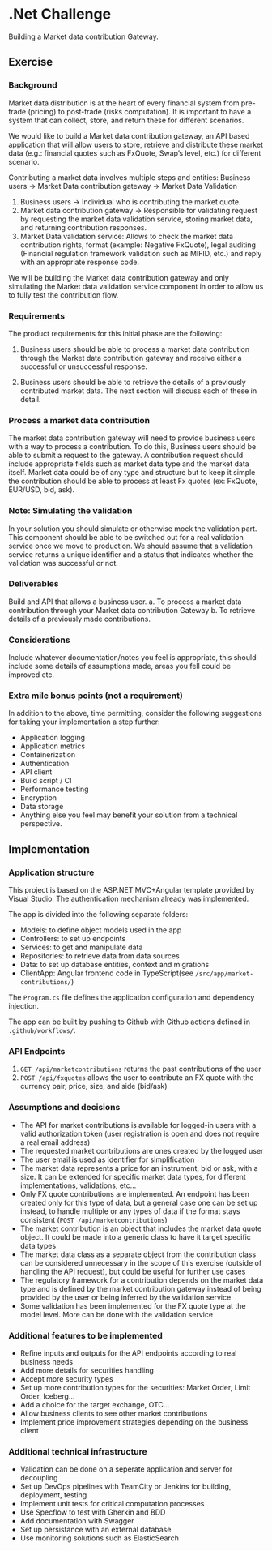 ﻿# .Net Challenge

Building a Market data contribution Gateway.

## Exercise

### Background
Market data distribution is at the heart of every financial system from pre-trade (pricing) to post-trade
(risks computation). It is important to have a system that can collect, store, and return these for
different scenarios.

We would like to build a Market data contribution gateway, an API based application that will allow
users to store, retrieve and distribute these market data (e.g.: financial quotes such as FxQuote, Swap’s
level, etc.) for different scenario.

Contributing a market data involves multiple steps and entities:
Business users -> Market Data contribution gateway -> Market Data Validation

1. Business users -> Individual who is contributing the market quote.
2. Market data contribution gateway -> Responsible for validating request by requesting the
market data validation service, storing market data, and returning contribution responses.
3. Market Data validation service: Allows to check the market data contribution rights, format
(example: Negative FxQuote), legal auditing (Financial regulation framework validation such as
MIFID, etc.) and reply with an appropriate response code.

We will be building the Market data contribution gateway and only simulating the Market data
validation service component in order to allow us to fully test the contribution flow.

### Requirements
The product requirements for this initial phase are the following:

1. Business users should be able to process a market data contribution through the Market data
contribution gateway and receive either a successful or unsuccessful response.

2. Business users should be able to retrieve the details of a previously contributed market data.
The next section will discuss each of these in detail.

### Process a market data contribution
The market data contribution gateway will need to provide business users with a way to process a
contribution. To do this, Business users should be able to submit a request to the gateway. A
contribution request should include appropriate fields such as market data type and the market data
itself. Market data could be of any type and structure but to keep it simple the contribution should be
able to process at least Fx quotes (ex: FxQuote, EUR/USD, bid, ask).

### Note: Simulating the validation
In your solution you should simulate or otherwise mock the validation part. This component should be
able to be switched out for a real validation service once we move to production. We should assume
that a validation service returns a unique identifier and a status that indicates whether the validation
was successful or not.

### Deliverables
Build and API that allows a business user.
a. To process a market data contribution through your Market data contribution Gateway
b. To retrieve details of a previously made contributions.

### Considerations
Include whatever documentation/notes you feel is appropriate, this should include some details of
assumptions made, areas you fell could be improved etc.

### Extra mile bonus points (not a requirement)
In addition to the above, time permitting, consider the following suggestions for taking your
implementation a step further:
- Application logging
- Application metrics
- Containerization
- Authentication
- API client
- Build script / CI
- Performance testing
- Encryption
- Data storage
- Anything else you feel may benefit your solution from a technical perspective.

## Implementation

### Application structure
This project is based on the ASP.NET MVC+Angular template provided by Visual Studio.
The authentication mechanism already was implemented.

The app is divided into the following separate folders:
- Models: to define object models used in the app
- Controllers: to set up endpoints
- Services: to get and manipulate data
- Repositories: to retrieve data from data sources
- Data: to set up database entities, context and migrations
- ClientApp: Angular frontend code in TypeScript(see `/src/app/market-contributions/`)

The `Program.cs` file defines the application configuration and dependency injection.

The app can be built by pushing to Github with Github actions defined in `.github/workflows/`.

### API Endpoints
1. `GET /api/marketcontributions` returns the past contributions of the user
2. `POST /api/fxquotes` allows the user to contribute an FX quote with the currency pair,
price, size, and side (bid/ask)

### Assumptions and decisions
- The API for market contributions is available for logged-in users with a valid authorization token
    (user registration is open and does not require a real email address)
- The requested market contributions are ones created by the logged user
- The user email is used as identifier for simplification
- The market data represents a price for an instrument, bid or ask, with a size.
It can be extended for specific market data types, for different implementations, validations, etc...
- Only FX quote contributions are implemented. An endpoint has been created only for this type of data,
but a general case one can be set up instead, to handle multiple or any types of data if the format stays consistent
(`POST /api/marketcontributions`)
- The market contribution is an object that includes the market data quote object.
It could be made into a generic class to have it target specific data types
- The market data class as a separate object from the contribution class can be considered unnecessary
in the scope of this exercise (outside of handling the API request), but could be useful for further use cases
- The regulatory framework for a contribution depends on the market data type and 
is defined by the market contribution gateway instead of being provided by the user or 
being inferred by the validation service
- Some validation has been implemented for the FX quote type at the model level.
More can be done with the validation service

### Additional features to be implemented
- Refine inputs and outputs for the API endpoints according to real business needs
- Add more details for securities handling
- Accept more security types
- Set up more contribution types for the securities: Market Order, Limit Order, Iceberg...
- Add a choice for the target exchange, OTC...
- Allow business clients to see other market contributions
- Implement price improvement strategies depending on the business client

### Additional technical infrastructure
- Validation can be done on a seperate application and server for decoupling
- Set up DevOps pipelines with TeamCity or Jenkins for building, deployment, testing
- Implement unit tests for critical computation processes
- Use Specflow to test with Gherkin and BDD
- Add documentation with Swagger
- Set up persistance with an external database
- Use monitoring solutions such as ElasticSearch
